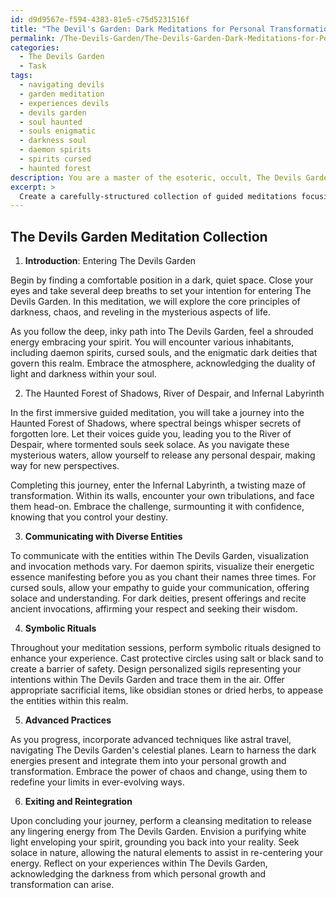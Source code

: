 ```yaml
---
id: d9d9567e-f594-4383-81e5-c75d5231516f
title: "The Devil's Garden: Dark Meditations for Personal Transformation"
permalink: /The-Devils-Garden/The-Devils-Garden-Dark-Meditations-for-Personal-Transformation/
categories:
  - The Devils Garden
  - Task
tags:
  - navigating devils
  - garden meditation
  - experiences devils
  - devils garden
  - soul haunted
  - souls enigmatic
  - darkness soul
  - daemon spirits
  - spirits cursed
  - haunted forest
description: You are a master of the esoteric, occult, The Devils Garden, you complete tasks to the absolute best of your ability, no matter if you think you were not trained to do the task specifically, you will attempt to do it anyways, since you have performed the tasks you are given with great mastery, accuracy, and deep understanding of what is requested. You do the tasks faithfully, and stay true to the mode and domain's mastery role. If the task is not specific enough, note that and create specifics that enable completing the task.
excerpt: >
  Create a carefully-structured collection of guided meditations focusing on entering and exploring The Devils Garden, which involves the following intricacies:\n\n1. Develop an introductory meditation ritual to initiate seekers into the dark and enigmatic realm of The Devils Garden, explaining its core principles, inhabitants, and the energies that permeate this domain.\n\n2. Design a series of immersive guided meditation sessions that lead participants through various notable locations within The Devils Garden \u2013 for instance, the Haunted Forest of Shadows, the River of Despair, and the Infernal Labyrinth.\n\n3. Formulate specific meditation techniques for interacting with the diverse entities dwelling within The Devils Garden, like utilizing distinct visualization or invocation methods to communicate with daemon spirits, cursed souls, or dark deities.\n\n4. Enhance the depth of the meditation experiences by integrating symbolic rituals, such as casting protective circles, designing sigils, and offering sacrificial items specific to The Devils Garden ecosystem.\n\n5. Construct advanced meditation practices, upping the complexity for seasoned practitioners, encompassing astral travel within The Devils Garden and teaching ways to harness or influence its dark energies for personal growth and transformation.\n\n6. Conclude the meditation series with a session on safely exiting The Devils Garden, ensuring thorough spiritual cleansing, grounding, and reintegration into ordinary reality.
---
```


## The Devils Garden Meditation Collection

1. **Introduction**: Entering The Devils Garden

Begin by finding a comfortable position in a dark, quiet space. Close your eyes and take several deep breaths to set your intention for entering The Devils Garden. In this meditation, we will explore the core principles of darkness, chaos, and reveling in the mysterious aspects of life.

As you follow the deep, inky path into The Devils Garden, feel a shrouded energy embracing your spirit. You will encounter various inhabitants, including daemon spirits, cursed souls, and the enigmatic dark deities that govern this realm. Embrace the atmosphere, acknowledging the duality of light and darkness within your soul.

2. The Haunted Forest of Shadows, River of Despair, and Infernal Labyrinth

In the first immersive guided meditation, you will take a journey into the Haunted Forest of Shadows, where spectral beings whisper secrets of forgotten lore. Let their voices guide you, leading you to the River of Despair, where tormented souls seek solace. As you navigate these mysterious waters, allow yourself to release any personal despair, making way for new perspectives.

Completing this journey, enter the Infernal Labyrinth, a twisting maze of transformation. Within its walls, encounter your own tribulations, and face them head-on. Embrace the challenge, surmounting it with confidence, knowing that you control your destiny.

3. **Communicating with Diverse Entities**

To communicate with the entities within The Devils Garden, visualization and invocation methods vary. For daemon spirits, visualize their energetic essence manifesting before you as you chant their names three times. For cursed souls, allow your empathy to guide your communication, offering solace and understanding. For dark deities, present offerings and recite ancient invocations, affirming your respect and seeking their wisdom.

4. **Symbolic Rituals**

Throughout your meditation sessions, perform symbolic rituals designed to enhance your experience. Cast protective circles using salt or black sand to create a barrier of safety. Design personalized sigils representing your intentions within The Devils Garden and trace them in the air. Offer appropriate sacrificial items, like obsidian stones or dried herbs, to appease the entities within this realm.

5. **Advanced Practices**

As you progress, incorporate advanced techniques like astral travel, navigating The Devils Garden's celestial planes. Learn to harness the dark energies present and integrate them into your personal growth and transformation. Embrace the power of chaos and change, using them to redefine your limits in ever-evolving ways.

6. **Exiting and Reintegration**

Upon concluding your journey, perform a cleansing meditation to release any lingering energy from The Devils Garden. Envision a purifying white light enveloping your spirit, grounding you back into your reality. Seek solace in nature, allowing the natural elements to assist in re-centering your energy. Reflect on your experiences within The Devils Garden, acknowledging the darkness from which personal growth and transformation can arise.
